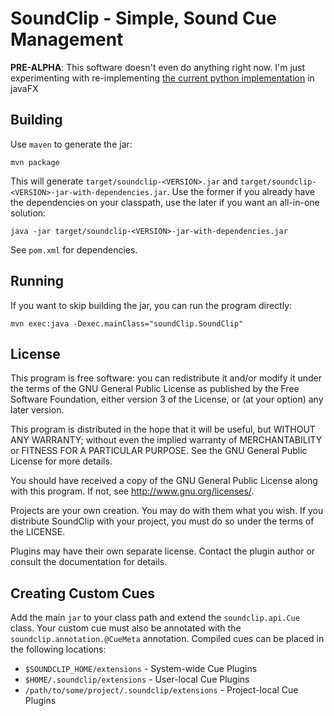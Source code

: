 # SoundClip - Simple, Sound Cue Management

**PRE-ALPHA**: This software doesn't even do anything right now. I'm just experimenting with re-implementing 
[the current python implementation](https://github.com/techwiz24/soundclip) in javaFX

## Building
Use `maven` to generate the jar:

```
mvn package
```

This will generate `target/soundclip-<VERSION>.jar` and `target/soundclip-<VERSION>-jar-with-dependencies.jar`. Use the
former if you already have the dependencies on your classpath, use the later if you want an all-in-one solution:

```
java -jar target/soundclip-<VERSION>-jar-with-dependencies.jar
```

See `pom.xml` for dependencies.

## Running
If you want to skip building the jar, you can run the program directly:

```
mvn exec:java -Dexec.mainClass="soundClip.SoundClip"
```

## License
This program is free software: you can redistribute it and/or modify
it under the terms of the GNU General Public License as published by
the Free Software Foundation, either version 3 of the License, or
(at your option) any later version.

This program is distributed in the hope that it will be useful,
but WITHOUT ANY WARRANTY; without even the implied warranty of
MERCHANTABILITY or FITNESS FOR A PARTICULAR PURPOSE.  See the
GNU General Public License for more details.

You should have received a copy of the GNU General Public License
along with this program.  If not, see <http://www.gnu.org/licenses/>.

Projects are your own creation. You may do with them what you wish.
If you distribute SoundClip with your project, you must do so under
the terms of the LICENSE.

Plugins may have their own separate license. Contact the plugin author
or consult the documentation for details.

## Creating Custom Cues
Add the main `jar` to your class path and extend the `soundclip.api.Cue` class. Your custom cue must also be annotated
with the `soundclip.annotation.@CueMeta` annotation. Compiled cues can be placed in the following locations:

* `$SOUNDCLIP_HOME/extensions` - System-wide Cue Plugins
* `$HOME/.soundclip/extensions` - User-local Cue Plugins
* `/path/to/some/project/.soundclip/extensions` - Project-local Cue Plugins